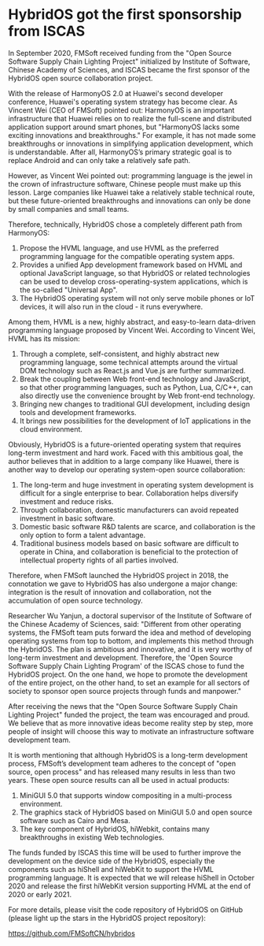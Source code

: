 # HybridOS got the first sponsorship from ISCAS

In September 2020, FMSoft received funding from the "Open Source Software Supply Chain Lighting Project" initialized by Institute of Software, Chinese Academy of Sciences, and ISCAS became the first sponsor of the HybridOS open source collaboration project.

With the release of HarmonyOS 2.0 at Huawei's second developer conference, Huawei's operating system strategy has become clear. As Vincent Wei (CEO of FMSoft) pointed out: HarmonyOS is an important infrastructure that Huawei relies on to realize the full-scene and distributed application support around smart phones, but "HarmonyOS lacks some exciting innovations and breakthroughs." For example, it has not made some breakthroughs or innovations in simplifying application development, which is understandable. After all, HarmonyOS’s primary strategic goal is to replace Android and can only take a relatively safe path.

However, as Vincent Wei pointed out: programming language is the jewel in the crown of infrastructure software, Chinese people must make up this lesson. Large companies like Huawei take a relatively stable technical route, but these future-oriented breakthroughs and innovations can only be done by small companies and small teams.

Therefore, technically, HybridOS chose a completely different path from HarmonyOS:

1. Propose the HVML language, and use HVML as the preferred programming language for the compatible operating system apps.
1. Provides a unified App development framework based on HVML and optional JavaScript language, so that HybridOS or related technologies can be used to develop cross-operating-system applications, which is the so-called "Universal App".
1. The HybridOS operating system will not only serve mobile phones or IoT devices, it will also run in the cloud - it runs everywhere.

Among them, HVML is a new, highly abstract, and easy-to-learn data-driven programming language proposed by Vincent Wei. According to Vincent Wei, HVML has its mission:

1. Through a complete, self-consistent, and highly abstract new programming language, some technical attempts around the virtual DOM technology such as React.js and Vue.js are further summarized.
1. Break the coupling between Web front-end technology and JavaScript, so that other programming languages, such as Python, Lua, C/C++, can also directly use the convenience brought by Web front-end technology.
1. Bringing new changes to traditional GUI development, including design tools and development frameworks.
1. It brings new possibilities for the development of IoT applications in the cloud environment.

Obviously, HybridOS is a future-oriented operating system that requires long-term investment and hard work. Faced with this ambitious goal, the author believes that in addition to a large company like Huawei, there is another way to develop our operating system-open source collaboration:

1. The long-term and huge investment in operating system development is difficult for a single enterprise to bear. Collaboration helps diversify investment and reduce risks.
1. Through collaboration, domestic manufacturers can avoid repeated investment in basic software.
1. Domestic basic software R&D talents are scarce, and collaboration is the only option to form a talent advantage.
1. Traditional business models based on basic software are difficult to operate in China, and collaboration is beneficial to the protection of intellectual property rights of all parties involved.

Therefore, when FMSoft launched the HybridOS project in 2018, the connotation we gave to HybridOS has also undergone a major change: integration is the result of innovation and collaboration, not the accumulation of open source technology.

Researcher Wu Yanjun, a doctoral supervisor of the Institute of Software of the Chinese Academy of Sciences, said: "Different from other operating systems, the FMSoft team puts forward the idea and method of developing operating systems from top to bottom, and implements this method through the HybridOS. The plan is ambitious and innovative, and it is very worthy of long-term investment and development. Therefore, the 'Open Source Software Supply Chain Lighting Program' of the ISCAS chose to fund the HybridOS project. On the one hand, we hope to promote the development of the entire project, on the other hand, to set an example for all sectors of society to sponsor open source projects through funds and manpower."

After receiving the news that the "Open Source Software Supply Chain Lighting Project" funded the project, the team was encouraged and proud. We believe that as more innovative ideas become reality step by step, more people of insight will choose this way to motivate an infrastructure software development team.

It is worth mentioning that although HybridOS is a long-term development process, FMSoft’s development team adheres to the concept of "open source, open process" and has released many results in less than two years. These open source results can all be used in actual products:

1. MiniGUI 5.0 that supports window compositing in a multi-process environment.
1. The graphics stack of HybridOS based on MiniGUI 5.0 and open source software such as Cairo and Mesa.
1. The key component of HybridOS, hiWebkit, contains many breakthroughs in existing Web technologies.

The funds funded by ISCAS this time will be used to further improve the development on the device side of the HybridOS, especially the components such as hiShell and hiWebKit to support the HVML programming language. It is expected that we will release hiShell in October 2020 and release the first hiWebKit version supporting HVML at the end of 2020 or early 2021.

For more details, please visit the code repository of HybridOS on GitHub (please light up the stars in the HybridOS project repository):

<https://github.com/FMSoftCN/hybridos>

